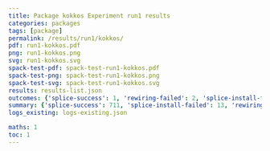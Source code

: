 ```yaml
---
title: Package kokkos Experiment run1 results
categories: packages
tags: [package]
permalink: /results/run1/kokkos/
pdf: run1-kokkos.pdf
png: run1-kokkos.png
svg: run1-kokkos.svg
spack-test-pdf: spack-test-run1-kokkos.pdf
spack-test-png: spack-test-run1-kokkos.png
spack-test-svg: spack-test-run1-kokkos.svg
results: results-list.json
outcomes: {'splice-success': 1, 'rewiring-failed': 2, 'splice-install-failed': 3, 'splice-concretization-failed': 4}
summary: {'splice-success': 711, 'splice-install-failed': 13, 'rewiring-failed': 511, 'splice-concretization-failed': 1, 'success-no-prediction': 0, 'predictions': {'spack-test': 711}, 'no-results-generated': 0, 'results-generated': 12, 'total-runs': 12}
logs_existing: logs-existing.json

maths: 1
toc: 1
---
```

